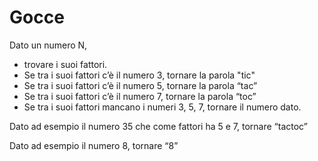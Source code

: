 # Gocce

Dato un numero N, 
- trovare i suoi fattori.
- Se tra i suoi fattori c’è il numero 3, tornare la parola "tic"
- Se tra i suoi fattori c’è il numero 5, tornare la parola “tac”
- Se tra i suoi fattori c’è il numero 7, tornare la parola “toc”
- Se tra i suoi fattori mancano i numeri 3, 5, 7, tornare il numero dato.

Dato ad esempio il numero 35 che come fattori ha 5 e 7, tornare “tactoc”

Dato ad esempio il numero 8, tornare “8”
